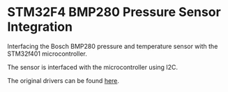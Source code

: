 # STM32F4 BMP280 Pressure Sensor Integration

Interfacing the Bosch BMP280 pressure and temperature sensor with the STM32f401 microcontroller.

The sensor is interfaced with the microcontroller using I2C.

The original drivers can be found [here](https://github.com/boschsensortec/BMP2_SensorAPI/tree/master).